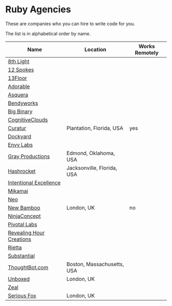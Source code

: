 # Ruby Agencies

These are companies who you can hire to write code for you.

The list is in alphabetical order by name.

Name                                                | Location                   | Works Remotely
----------------------------------------------------|----------------------------|---------------
[8th Light](http://8thLight.com)                    |                            |
[12 Spokes](http://www.12spokes.com/)               |                            |
[13Floor](http://13floor.org/)                      |                            |
[Adorable](http://Adorable.io)                      |                            |
[Asquera](http://asquera.de)                        |                            |
[Bendyworks](http://Bendyworks.com)                 |                            |
[Big Binary](http://BigBinary.com)                  |                            |
[CognitiveClouds](http://www.cognitiveclouds.com/)  |                            |
[Curatur](http://Curatur.com)                       | Plantation, Florida, USA   | yes
[Dockyard](http://dockyard.com)                     |                            |
[Envy Labs](http://envylabs.com)                    |                            |
[Gray Productions](http://graysoftinc.com/)         | Edmond, Oklahoma, USA      |
[Hashrocket](http://Hashrocket.com)                 | Jacksonville, Florida, USA |
[Intentional Excellence](http://iephq.com)          |                            |
[Mikamai](http://www.mikamai.com)                   |                            |
[Neo](http://Neo.com)                               |                            |
[New Bamboo](http://www.new-bamboo.co.uk)           | London, UK                 | no
[NinjaConcept](http://ninjaconcept.com)             |                            |
[Pivotal Labs](http://pivotal.com)                  |                            |
[Revealing Hour Creations](http://revealinghour.in) |                            |
[Rietta](http://rietta.com)                         |                            |
[Substantial](http://substantial.com)               |                            |
[ThoughtBot.com](http://thoughtbot.com)             | Boston, Massachusetts, USA |
[Unboxed](http://www.unboxedconsulting.com)         | London, UK                 |
[Zeal](http://www.codingzeal.com/)                  |                            |
[Serious Fox](http://www.seriousfox.co.uk)          | London, UK                 |
